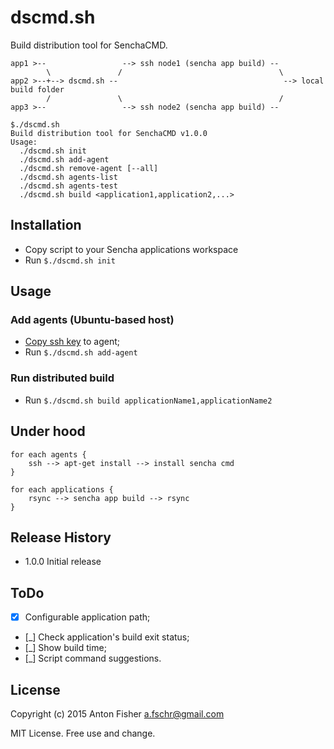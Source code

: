 # dscmd.sh

Build distribution tool for SenchaCMD.

```
app1 >--                 --> ssh node1 (sencha app build) --
        \               /                                   \
app2 >--+--> dscmd.sh --                                     --> local build folder
        /               \                                   /
app3 >--                 --> ssh node2 (sencha app build) --
```

```
$./dscmd.sh 
Build distribution tool for SenchaCMD v1.0.0
Usage:
  ./dscmd.sh init
  ./dscmd.sh add-agent
  ./dscmd.sh remove-agent [--all]
  ./dscmd.sh agents-list
  ./dscmd.sh agents-test
  ./dscmd.sh build <application1,application2,...>
```

## Installation

* Copy script to your Sencha applications workspace
* Run `$./dscmd.sh init`

## Usage

### Add agents (Ubuntu-based host)
* [Copy ssh key](https://www.digitalocean.com/community/tutorials/how-to-set-up-ssh-keys--2) to agent;
* Run `$./dscmd.sh add-agent`

### Run distributed build
* Run `$./dscmd.sh build applicationName1,applicationName2`

## Under hood
```
for each agents {
    ssh --> apt-get install --> install sencha cmd
}

for each applications {
    rsync --> sencha app build --> rsync
}
```

## Release History

* 1.0.0 Initial release

## ToDo
* [X] Configurable application path;
* [_] Check application's build exit status;
* [_] Show build time;
* [_] Script command suggestions.

## License

Copyright (c) 2015 Anton Fisher <a.fschr@gmail.com>

MIT License. Free use and change.
